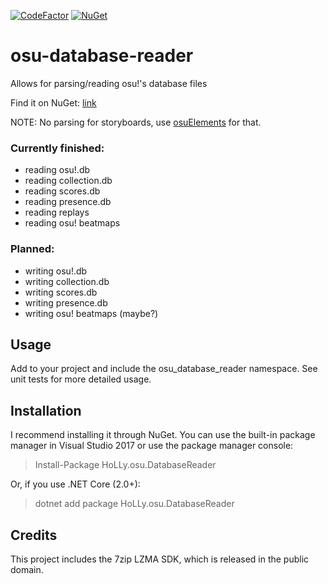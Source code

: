 [![CodeFactor](https://www.codefactor.io/repository/github/holly-hacker/osu-database-reader/badge)](https://www.codefactor.io/repository/github/holly-hacker/osu-database-reader)
[![NuGet](https://img.shields.io/nuget/v/HoLLy.osu.DatabaseReader.svg?style=flat-square)](https://www.nuget.org/packages/HoLLy.osu.DatabaseReader)
# osu-database-reader
Allows for parsing/reading osu!'s database files

Find it on NuGet: [link](https://www.nuget.org/packages/HoLLy.osu.DatabaseReader)

NOTE: No parsing for storyboards, use [osuElements](https://github.com/JasperDeSutter/osuElements) for that.

### Currently finished:
* reading osu!.db
* reading collection.db
* reading scores.db
* reading presence.db
* reading replays
* reading osu! beatmaps

### Planned:
* writing osu!.db
* writing collection.db
* writing scores.db
* writing presence.db
* writing osu! beatmaps (maybe?)

## Usage
Add to your project and include the osu_database_reader namespace.
See unit tests for more detailed usage.

## Installation
I recommend installing it through NuGet. You can use the built-in package manager in Visual Studio 2017 or use the package manager console:

> Install-Package HoLLy.osu.DatabaseReader

Or, if you use .NET Core (2.0+):

> dotnet add package HoLLy.osu.DatabaseReader

## Credits
This project includes the 7zip LZMA SDK, which is released in the public domain.
